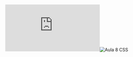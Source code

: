 ![image](https://http://127.0.0.1:5500/aulas-tecnostart01/aulas-tecnostart01/Exercicios/00_CSS/Exercicio%208/Table.html)![Aula 8 CSS](https://user-images.githubusercontent.com/87582917/126558823-62577187-da9f-41e0-8abf-cc430f1fdcb6.png)

